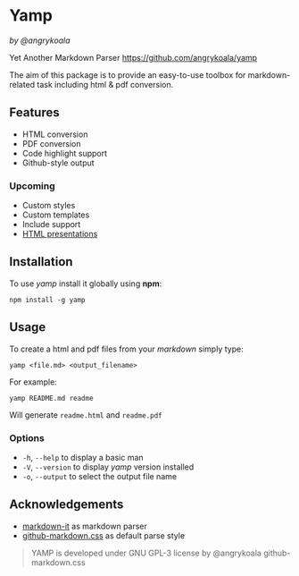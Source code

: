 Yamp
====
_by @angrykoala_

Yet Another Markdown Parser <https://github.com/angrykoala/yamp>

The aim of this package is to provide an easy-to-use toolbox for markdown-related task including html & pdf conversion.

## Features
* HTML conversion
* PDF conversion
* Code highlight support
* Github-style output

### Upcoming
* Custom styles
* Custom templates
* Include support
* [HTML presentations](https://remarkjs.com/)

## Installation
To use _yamp_ install it globally using **npm**:
```
npm install -g yamp
```

## Usage
To create a html and pdf files from your _markdown_ simply type:
```
yamp <file.md> <output_filename>
```

For example:
```
yamp README.md readme
```
Will generate `readme.html` and `readme.pdf`

### Options
* `-h`, `--help` to display a basic man
* `-V`, `--version` to display _yamp_ version installed
* `-o`, `--output` to select the output file name

## Acknowledgements
* [markdown-it](https://github.com/markdown-it/markdown-it) as markdown parser
* [github-markdown.css](https://github.com/sindresorhus/github-markdown-css) as default parse style

>YAMP is developed under GNU GPL-3 license by @angrykoala
>github-markdown.css 

